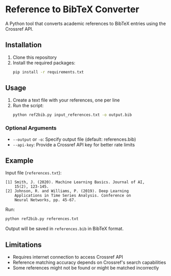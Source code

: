 # Reference to BibTeX Converter

A Python tool that converts academic references to BibTeX entries using the Crossref API.

## Installation

1. Clone this repository
2. Install the required packages:
   ```bash
   pip install -r requirements.txt
   ```

## Usage

1. Create a text file with your references, one per line
2. Run the script:
   ```bash
   python ref2bib.py input_references.txt -o output.bib
   ```

### Optional Arguments

- `--output` or `-o`: Specify output file (default: references.bib)
- `--api-key`: Provide a Crossref API key for better rate limits

## Example

Input file (`references.txt`):
```
[1] Smith, J. (2020). Machine Learning Basics. Journal of AI, 
    15(2), 123-145.
[2] Johnson, R. and Williams, P. (2019). Deep Learning 
    Applications in Time Series Analysis. Conference on 
    Neural Networks, pp. 45-67.
```

Run:
```bash
python ref2bib.py references.txt
```

Output will be saved in `references.bib` in BibTeX format.

## Limitations

- Requires internet connection to access Crossref API
- Reference matching accuracy depends on Crossref's search capabilities
- Some references might not be found or might be matched incorrectly
